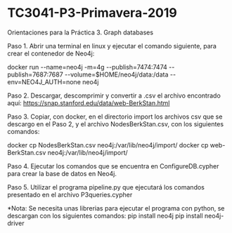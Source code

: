 # TC3041-P3-Primavera-2019
Orientaciones para la Práctica 3. Graph databases

Paso 1. Abrir una terminal en linux y ejecutar el comando siguiente, para crear el contenedor de Neo4j:

  docker run --name=neo4j -m=4g --publish=7474:7474 --publish=7687:7687 --volume=$HOME/neo4j/data:/data --env=NEO4J_AUTH=none neo4j

Paso 2. Descargar, descomprimir y convertir a .csv el archivo encontrado aquí: https://snap.stanford.edu/data/web-BerkStan.html

Paso 3. Copiar, con docker, en el directorio import los archivos csv que se descargo en el Paso 2, y el archivo NodesBerkStan.csv, con los siguientes comandos:

  docker cp NodesBerkStan.csv neo4j:/var/lib/neo4j/import/
  docker cp web-BerkStan.csv neo4j:/var/lib/neo4j/import/

Paso 4. Ejecutar los comandos que se encuentra en ConfigureDB.cypher para crear la base de datos en Neo4j.

Paso 5. Utilizar el programa pipeline.py que ejecutará los comandos presentado en el archivo P3queries.cypher

  *Nota: Se necesita unas librerias para ejecutar el programa con python, se descargan con los siguientes comandos:
    pip install neo4j
    pip install neo4j-driver
  
